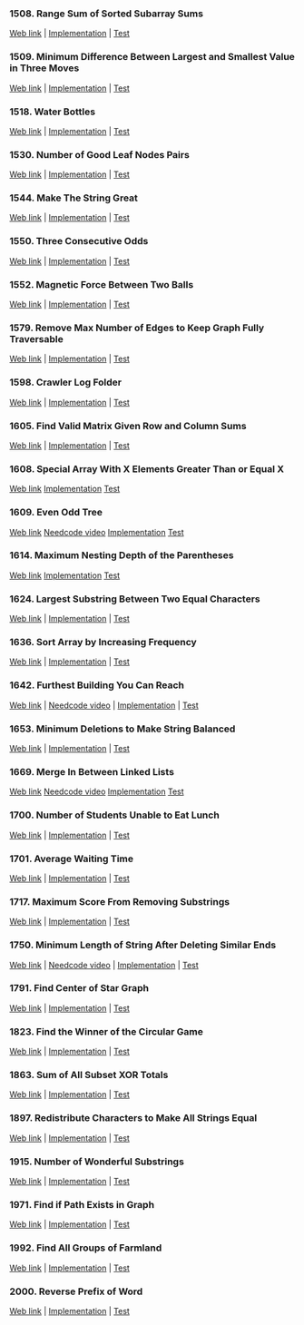 ### 1508. Range Sum of Sorted Subarray Sums

<a href="https://leetcode.com/problems/range-sum-of-sorted-subarray-sums">Web link</a> |
[Implementation](src/main/java/leetcode/Solution01508.java) |
[Test](src/test/java/leetcode/Solution01508Test.java)

### 1509. Minimum Difference Between Largest and Smallest Value in Three Moves

<a href="https://leetcode.com/problems/minimum-difference-between-largest-and-smallest-value-in-three-moves">Web
link</a> |
[Implementation](src/main/java/leetcode/Solution01509.java) |
[Test](src/test/java/leetcode/Solution01509Test.java)

### 1518. Water Bottles

<a href="https://leetcode.com/problems/water-bottles">Web link</a> |
[Implementation](src/main/java/leetcode/Solution01518.java) |
[Test](src/test/java/leetcode/Solution01518Test.java)

### 1530. Number of Good Leaf Nodes Pairs

<a href="https://leetcode.com/problems/number-of-good-leaf-nodes-pairs">Web link</a> |
[Implementation](src/main/java/leetcode/Solution01530.java) |
[Test](src/test/java/leetcode/Solution01530Test.java)

### 1544. Make The String Great

<a href="https://leetcode.com/problems/make-the-string-great">Web link</a> |
[Implementation](src/main/java/leetcode/Solution01544.java) |
[Test](src/test/java/leetcode/Solution01544Test.java)

### 1550. Three Consecutive Odds

<a href="https://leetcode.com/problems/three-consecutive-odds">Web link</a> |
[Implementation](src/main/java/leetcode/Solution01550.java) |
[Test](src/test/java/leetcode/Solution01550Test.java)

### 1552. Magnetic Force Between Two Balls

<a href="https://leetcode.com/problems/magnetic-force-between-two-balls">Web link</a> |
[Implementation](src/main/java/leetcode/Solution01552.java) |
[Test](src/test/java/leetcode/Solution01552Test.java)

### 1579. Remove Max Number of Edges to Keep Graph Fully Traversable

<a href="https://leetcode.com/problems/remove-max-number-of-edges-to-keep-graph-fully-traversable">Web link</a> |
[Implementation](src/main/java/leetcode/Solution01579.java) |
[Test](src/test/java/leetcode/Solution01579Test.java)

### 1598. Crawler Log Folder

<a href="https://leetcode.com/problems/crawler-log-folder">Web link</a> |
[Implementation](src/main/java/leetcode/Solution01598.java) |
[Test](src/test/java/leetcode/Solution01598Test.java)

### 1605. Find Valid Matrix Given Row and Column Sums

<a href="https://leetcode.com/problems/find-valid-matrix-given-row-and-column-sums">Web link</a> |
[Implementation](src/main/java/leetcode/Solution01605.java) |
[Test](src/test/java/leetcode/Solution01605Test.java)

### 1608. Special Array With X Elements Greater Than or Equal X

<a href="https://leetcode.com/problems/special-array-with-x-elements-greater-than-or-equal-x">Web link</a>
[Implementation](src/main/java/leetcode/Solution01608.java)
[Test](src/test/java/leetcode/Solution01608Test.java)

### 1609. Even Odd Tree

<a href="https://leetcode.com/problems/even-odd-tree">Web link</a>
<a href="https://www.youtube.com/watch?v=FkNWN1Fj_TY">Needcode video</a>
[Implementation](src/main/java/leetcode/Solution01609.java)
[Test](src/test/java/leetcode/Solution01609Test.java)

### 1614. Maximum Nesting Depth of the Parentheses

<a href="https://leetcode.com/problems/maximum-nesting-depth-of-the-parentheses">Web link</a>
[Implementation](src/main/java/leetcode/Solution01614.java)
[Test](src/test/java/leetcode/Solution01614Test.java)

### 1624. Largest Substring Between Two Equal Characters

<a href="https://leetcode.com/problems/largest-substring-between-two-equal-characters">Web link</a> |
[Implementation](src/main/java/leetcode/Solution01624.java) |
[Test](src/test/java/leetcode/Solution01624Test.java)

### 1636. Sort Array by Increasing Frequency

<a href="https://leetcode.com/problems/sort-array-by-increasing-frequency">Web link</a> |
[Implementation](src/main/java/leetcode/Solution01636.java) |
[Test](src/test/java/leetcode/Solution01636Test.java)

### 1642. Furthest Building You Can Reach

<a href="https://leetcode.com/problems/furthest-building-you-can-reach">Web link</a> |
<a href="https://www.youtube.com/watch?v=zyTeznvXCtg">Needcode video</a> |
[Implementation](src/main/java/leetcode/Solution01642.java) |
[Test](src/test/java/leetcode/Solution01642Test.java)

### 1653. Minimum Deletions to Make String Balanced

<a href="https://leetcode.com/problems/minimum-deletions-to-make-string-balanced">Web link</a> |
[Implementation](src/main/java/leetcode/Solution01653.java) |
[Test](src/test/java/leetcode/Solution01653Test.java)

### 1669. Merge In Between Linked Lists

<a href="https://leetcode.com/problems/merge-in-between-linked-lists">Web link</a>
<a href="https://www.youtube.com/watch?v=pI775VutBxg">Needcode video</a>
[Implementation](src/main/java/leetcode/Solution01669.java)
[Test](src/test/java/leetcode/Solution01669Test.java)

### 1700. Number of Students Unable to Eat Lunch

<a href="https://leetcode.com/problems/number-of-students-unable-to-eat-lunch">Web link</a> |
[Implementation](src/main/java/leetcode/Solution01700.java) |
[Test](src/test/java/leetcode/Solution01700Test.java)

### 1701. Average Waiting Time

<a href="https://leetcode.com/problems/average-waiting-time">Web link</a> |
[Implementation](src/main/java/leetcode/Solution01701.java) |
[Test](src/test/java/leetcode/Solution01701Test.java)

### 1717. Maximum Score From Removing Substrings

<a href="https://leetcode.com/problems/maximum-score-from-removing-substrings">Web link</a> |
[Implementation](src/main/java/leetcode/Solution01717.java) |
[Test](src/test/java/leetcode/Solution01717Test.java)

### 1750. Minimum Length of String After Deleting Similar Ends

<a href="https://leetcode.com/problems/minimum-length-of-string-after-deleting-similar-ends">Web link</a> |
<a href="https://www.youtube.com/watch?v=318hrWVr_5U">Needcode video</a> |
[Implementation](src/main/java/leetcode/Solution01750.java) |
[Test](src/test/java/leetcode/Solution01750Test.java)

### 1791. Find Center of Star Graph

<a href="https://leetcode.com/problems/find-center-of-star-graph">Web link</a> |
[Implementation](src/main/java/leetcode/Solution01791.java) |
[Test](src/test/java/leetcode/Solution01791Test.java)

### 1823. Find the Winner of the Circular Game

<a href="https://leetcode.com/problems/find-the-winner-of-the-circular-game">Web link</a> |
[Implementation](src/main/java/leetcode/Solution01823.java) |
[Test](src/test/java/leetcode/Solution01823Test.java)

### 1863. Sum of All Subset XOR Totals

<a href="https://leetcode.com/problems/sum-of-all-subset-xor-totals">Web link</a> |
[Implementation](src/main/java/leetcode/Solution01863.java) |
[Test](src/test/java/leetcode/Solution01863Test.java)

### 1897. Redistribute Characters to Make All Strings Equal

<a href="https://leetcode.com/problems/redistribute-characters-to-make-all-strings-equal">Web link</a> |
[Implementation](src/main/java/leetcode/Solution01897.java) |
[Test](src/test/java/leetcode/Solution01897Test.java)

### 1915. Number of Wonderful Substrings

<a href="https://leetcode.com/problems/number-of-wonderful-substrings">Web link</a> |
[Implementation](src/main/java/leetcode/Solution01915.java) |
[Test](src/test/java/leetcode/Solution01915Test.java)

### 1971. Find if Path Exists in Graph

<a href="https://leetcode.com/problems/find-if-path-exists-in-graph">Web link</a> |
[Implementation](src/main/java/leetcode/Solution01971.java) |
[Test](src/test/java/leetcode/Solution01971Test.java)

### 1992. Find All Groups of Farmland

<a href="https://leetcode.com/problems/find-all-groups-of-farmland">Web link</a> |
[Implementation](src/main/java/leetcode/Solution01992.java) |
[Test](src/test/java/leetcode/Solution01992Test.java)

### 2000. Reverse Prefix of Word

<a href="https://leetcode.com/problems/reverse-prefix-of-word">Web link</a> |
[Implementation](src/main/java/leetcode/Solution02000.java) |
[Test](src/test/java/leetcode/Solution02000Test.java)